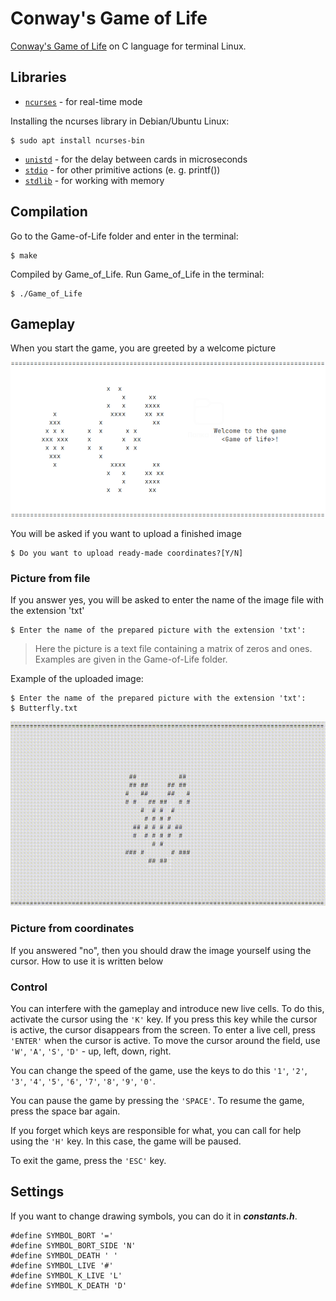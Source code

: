 # Conway's Game of Life
[Conway's Game of Life](https://en.wikipedia.org/wiki/Conway%27s_Game_of_Life) on C language for terminal Linux.

## Libraries
- [`ncurses`](https://en.wikipedia.org/wiki/Ncurses) - for real-time mode 

Installing the ncurses library in Debian/Ubuntu Linux:
```
$ sudo apt install ncurses-bin
```
- [`unistd`](https://en.wikipedia.org/wiki/Unistd.h) - for the delay between cards in microseconds
- [`stdio`](https://www.tutorialspoint.com/c_standard_library/stdio_h.htm) - for other primitive actions (e. g. printf())
- [`stdlib`](https://www.tutorialspoint.com/c_standard_library/stdlib_h.htm) - for working with memory

## Compilation
Go to the Game-of-Life folder and enter in the terminal:
```
$ make
```
Compiled by Game_of_Life. Run Game_of_Life in the terminal:
```
$ ./Game_of_Life
```
## Gameplay
When you start the game, you are greeted by a welcome picture

![img](materials/Greeting.png)

You will be asked if you want to upload a finished image
```
$ Do you want to upload ready-made coordinates?[Y/N]
```
### Picture from file
If you answer yes, you will be asked to enter the name of the image file with the extension 'txt'
```
$ Enter the name of the prepared picture with the extension 'txt':
```
> Here the picture is a text file containing a matrix of zeros and ones. Examples are given in the Game-of-Life folder.

Example of the uploaded image:
```
$ Enter the name of the prepared picture with the extension 'txt':
$ Butterfly.txt
```
![butterfly](materials/Butterfly.gif)

### Picture from coordinates
If you answered "no", then you should draw the image yourself using the cursor. How to use it is written below

### Control

You can interfere with the gameplay and introduce new live cells. 
To do this, activate the cursor using the `'K'` key.
If you press this key while the cursor is active, the cursor disappears from the screen.
To enter a live cell, press `'ENTER'` when the cursor is active.
To move the cursor around the field, use `'W'`, `'A'`, `'S'`, `'D'` - up, left, down, right.

You can change the speed of the game, use the keys to do this `'1'`, `'2'`, `'3'`, `'4'`, `'5'`, `'6'`, `'7'`, `'8'`, `'9'`, `'0'`.

You can pause the game by pressing the `'SPACE'`. To resume the game, press the space bar again.

If you forget which keys are responsible for what, you can call for help using the `'H'` key. In this case, the game will be paused.

To exit the game, press the `'ESC'` key.

## Settings

If you want to change drawing symbols, you can do it in ***constants.h***.

```
#define SYMBOL_BORT '='
#define SYMBOL_BORT_SIDE 'N'
#define SYMBOL_DEATH ' '
#define SYMBOL_LIVE '#'
#define SYMBOL_K_LIVE 'L'
#define SYMBOL_K_DEATH 'D'
```
